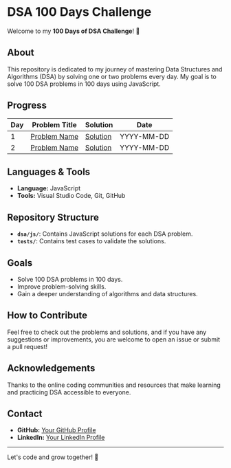 # DSA 100 Days Challenge

Welcome to my **100 Days of DSA Challenge**! 🎯

## About

This repository is dedicated to my journey of mastering Data Structures and Algorithms (DSA) by solving one or two problems every day. My goal is to solve 100 DSA problems in 100 days using JavaScript.

## Progress

| Day | Problem Title | Solution | Date |
|-----|---------------|----------|------|
| 1   | [Problem Name]([link-to-problem](https://github.com/manishkr108/DSA-JavaScript/tree/master/day1)) | [Solution]([link-to-solution](https://github.com/manishkr108/DSA-JavaScript/tree/master/day1)) | YYYY-MM-DD |
| 2   | [Problem Name](link-to-problem) | [Solution](link-to-solution) | YYYY-MM-DD |
<!-- Add more rows as you progress -->

## Languages & Tools

- **Language:** JavaScript
- **Tools:** Visual Studio Code, Git, GitHub

## Repository Structure

- **`dsa/js/`**: Contains JavaScript solutions for each DSA problem.
- **`tests/`**: Contains test cases to validate the solutions.

## Goals

- Solve 100 DSA problems in 100 days.
- Improve problem-solving skills.
- Gain a deeper understanding of algorithms and data structures.

## How to Contribute

Feel free to check out the problems and solutions, and if you have any suggestions or improvements, you are welcome to open an issue or submit a pull request!

## Acknowledgements

Thanks to the online coding communities and resources that make learning and practicing DSA accessible to everyone.

## Contact

- **GitHub:** [Your GitHub Profile](https://github.com/manishkr108)
- **LinkedIn:** [Your LinkedIn Profile](https://www.linkedin.com/in/manishk799/)

---

Let's code and grow together! 🚀
